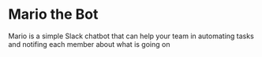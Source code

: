 # Mario the Bot
Mario is a simple Slack chatbot that can help your team in automating tasks and notifing each member about what is going on
